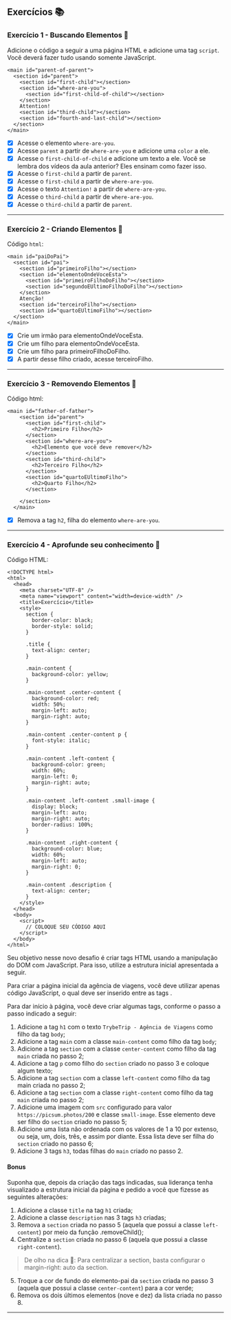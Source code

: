 ## Exercícios :books:

### Exercício 1 - Buscando Elementos :dart:

Adicione o código a seguir a uma página HTML e adicione uma tag `script`. Você deverá fazer tudo usando somente JavaScript.

```
<main id="parent-of-parent">
  <section id="parent">
    <section id="first-child"></section>
    <section id="where-are-you">
      <section id="first-child-of-child"></section>
    </section>
    Attention!
    <section id="third-child"></section>
    <section id="fourth-and-last-child"></section>
  </section>
</main>
```

- [x] Acesse o elemento `where-are-you`.
- [x] Acesse `parent` a partir de `where-are-you` e adicione uma `color` a ele.
- [x] Acesse o `first-child-of-child` e adicione um texto a ele. Você se lembra dos vídeos da aula anterior? Eles ensinam como fazer isso.
- [x] Acesse o `first-child` a partir de `parent`.
- [x] Acesse o `first-child` a partir de `where-are-you`.
- [x] Acesse o texto `Attention!` a partir de `where-are-you`.
- [x] Acesse o `third-child` a partir de `where-are-you`.
- [x] Acesse o `third-child` a partir de `parent`.

---

### Exercício 2 - Criando Elementos :dart:

Código `html`:

```
<main id="paiDoPai">
  <section id="pai">
    <section id="primeiroFilho"></section>
    <section id="elementoOndeVoceEsta">
      <section id="primeiroFilhoDoFilho"></section>
      <section id="segundoEUltimoFilhoDoFilho"></section>
    </section>
    Atenção!
    <section id="terceiroFilho"></section>
    <section id="quartoEUltimoFilho"></section>
  </section>
</main>
```

- [x] Crie um irmão para elementoOndeVoceEsta.
- [x] Crie um filho para elementoOndeVoceEsta.
- [x] Crie um filho para primeiroFilhoDoFilho.
- [x] A partir desse filho criado, acesse terceiroFilho.

---

### Exercício 3 - Removendo Elementos :dart:

Código html:

```
<main id="father-of-father">
    <section id="parent">
      <section id="first-child">
        <h2>Primeiro Filho</h2>
      </section>
      <section id="where-are-you">
        <h2>Elemento que você deve remover</h2>
      </section>
      <section id="third-child">
        <h2>Terceiro Filho</h2>
      </section>
      <section id="quartoEUltimoFilho">
        <h2>Quarto Filho</h2>
      </section>

    </section>
  </main>
```

- [x] Remova a tag `h2`, filha do elemento `where-are-you`.

---

### Exercício 4 - Aprofunde seu conhecimento :dart:

Código HTML:

```
<!DOCTYPE html>
<html>
  <head>
    <meta charset="UTF-8" />
    <meta name="viewport" content="width=device-width" />
    <title>Exercício</title>
    <style>
      section {
        border-color: black;
        border-style: solid;
      }

      .title {
        text-align: center;
      }

      .main-content {
        background-color: yellow;
      }

      .main-content .center-content {
        background-color: red;
        width: 50%;
        margin-left: auto;
        margin-right: auto;
      }

      .main-content .center-content p {
        font-style: italic;
      }

      .main-content .left-content {
        background-color: green;
        width: 60%;
        margin-left: 0;
        margin-right: auto;
      }

      .main-content .left-content .small-image {
        display: block;
        margin-left: auto;
        margin-right: auto;
        border-radius: 100%;
      }

      .main-content .right-content {
        background-color: blue;
        width: 60%;
        margin-left: auto;
        margin-right: 0;
      }

      .main-content .description {
        text-align: center;
      }
    </style>
  </head>
  <body>
    <script>
      // COLOQUE SEU CÓDIGO AQUI
    </script>
  </body>
</html>
```

Seu objetivo nesse novo desafio é criar tags HTML usando a manipulação do DOM com JavaScript. Para isso, utilize a estrutura inicial apresentada a seguir.

Para criar a página inicial da agência de viagens, você deve utilizar apenas código JavaScript, o qual deve ser inserido entre as tags <script> e </script>.

Para dar início à página, você deve criar algumas tags, conforme o passo a passo indicado a seguir:

1. Adicione a tag `h1` com o texto `TrybeTrip - Agência de Viagens` como filho da tag `body`;
2. Adicione a tag `main` com a classe `main-content` como filho da tag `body`;
3. Adicione a tag `section` com a classe `center-content` como filho da tag `main` criada no passo 2;
4. Adicione a tag `p` como filho do `section` criado no passo 3 e coloque algum texto;
5. Adicione a tag `section` com a classe `left-content` como filho da tag main criada no passo 2;
6. Adicione a tag `section` com a classe `right-content` como filho da tag `main` criada no passo 2;
7. Adicione uma imagem com `src` configurado para valor `https://picsum.photos/200` e classe `small-image`. Esse elemento deve ser filho do `section` criado no passo 5;
8. Adicione uma lista não ordenada com os valores de 1 a 10 por extenso, ou seja, um, dois, três, e assim por diante. Essa lista deve ser filha do `section` criado no passo 6;
9. Adicione 3 tags `h3`, todas filhas do `main` criado no passo 2.

#### Bonus

Suponha que, depois da criação das tags indicadas, sua liderança tenha visualizado a estrutura inicial da página e pedido a você que fizesse as seguintes alterações:

1. Adicione a classe `title` na tag `h1` criada;
2. Adicione a classe `description` nas 3 tags `h3` criadas;
3. Remova a `section` criada no passo 5 (aquela que possui a classe `left-content`) por meio da função .removeChild();
4. Centralize a `section` criada no passo 6 (aquela que possui a classe `right-content`).

> De olho na dica 👀: Para centralizar a section, basta configurar o margin-right: auto da section.

5. Troque a cor de fundo do elemento-pai da `section` criada no passo 3 (aquela que possui a classe `center-content`) para a cor verde;
6. Remova os dois últimos elementos (nove e dez) da lista criada no passo 8.

---
